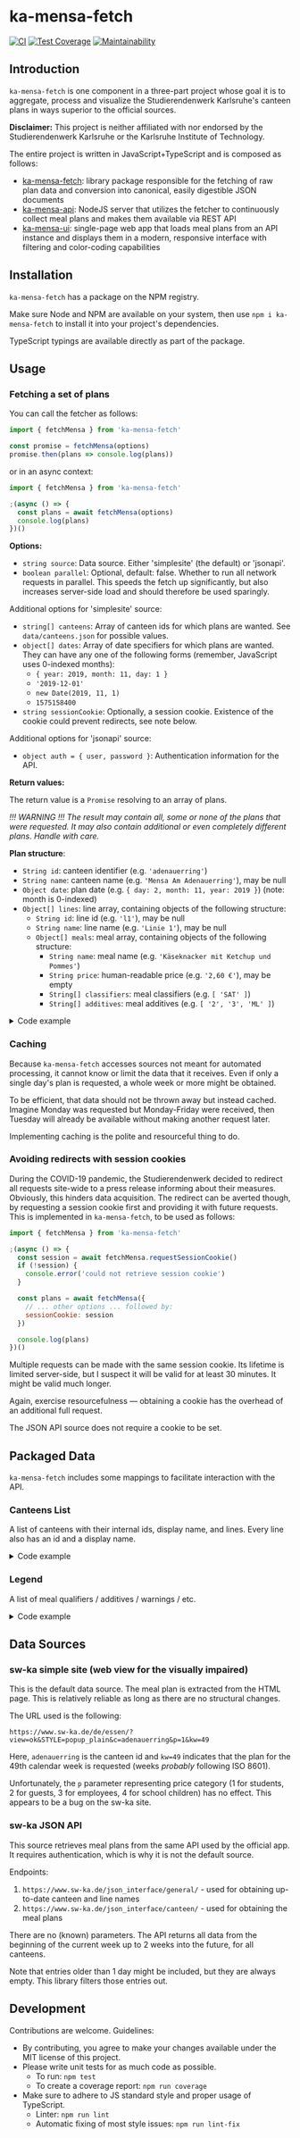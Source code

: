# ka-mensa-fetch

[![CI](https://github.com/meyfa/ka-mensa-fetch/actions/workflows/main.yml/badge.svg)](https://github.com/meyfa/ka-mensa-fetch/actions/workflows/main.yml)
[![Test Coverage](https://api.codeclimate.com/v1/badges/68f45907f4ee7210c54f/test_coverage)](https://codeclimate.com/github/meyfa/ka-mensa-fetch/test_coverage)
[![Maintainability](https://api.codeclimate.com/v1/badges/68f45907f4ee7210c54f/maintainability)](https://codeclimate.com/github/meyfa/ka-mensa-fetch/maintainability)


## Introduction

`ka-mensa-fetch` is one component in a three-part project whose goal it is to
aggregate, process and visualize the Studierendenwerk Karlsruhe's canteen plans
in ways superior to the official sources.

**Disclaimer:** This project is neither affiliated with nor endorsed by the
Studierendenwerk Karlsruhe or the Karlsruhe Institute of Technology.

The entire project is written in JavaScript+TypeScript and is composed as follows:

- [ka-mensa-fetch](https://github.com/meyfa/ka-mensa-fetch): library package
    responsible for the fetching of raw plan data and conversion into canonical,
    easily digestible JSON documents
- [ka-mensa-api](https://github.com/meyfa/ka-mensa-api): NodeJS server that
    utilizes the fetcher to continuously collect meal plans and makes them
    available via REST API
- [ka-mensa-ui](https://github.com/meyfa/ka-mensa-ui): single-page web app
    that loads meal plans from an API instance and displays them in a modern,
    responsive interface with filtering and color-coding capabilities


## Installation

`ka-mensa-fetch` has a package on the NPM registry.

Make sure Node and NPM are available on your system, then use
`npm i ka-mensa-fetch` to install it into your project's dependencies.

TypeScript typings are available directly as part of the package.


## Usage

### Fetching a set of plans

You can call the fetcher as follows:

```js
import { fetchMensa } from 'ka-mensa-fetch'

const promise = fetchMensa(options)
promise.then(plans => console.log(plans))
```

or in an async context:

```js
import { fetchMensa } from 'ka-mensa-fetch'

;(async () => {
  const plans = await fetchMensa(options)
  console.log(plans)
})()
```

**Options:**

- `string source`: Data source. Either 'simplesite' (the default) or 'jsonapi'.
- `boolean parallel`: Optional, default: false.
  Whether to run all network requests in parallel.
  This speeds the fetch up significantly, but also increases server-side load
  and should therefore be used sparingly.

Additional options for 'simplesite' source:

- `string[] canteens`: Array of canteen ids for which plans are wanted.
  See `data/canteens.json` for possible values.
- `object[] dates`:
  Array of date specifiers for which plans are wanted. They can have any one of
  the following forms (remember, JavaScript uses 0-indexed months):
  - `{ year: 2019, month: 11, day: 1 }`
  - `'2019-12-01'`
  - `new Date(2019, 11, 1)`
  - `1575158400`
- `string sessionCookie`:
  Optionally, a session cookie. Existence of the cookie could prevent redirects,
  see note below.

Additional options for 'jsonapi' source:

- `object auth = { user, password }`: Authentication information for the API.

**Return values:**

The return value is a `Promise` resolving to an array of plans.

*!!! WARNING !!! The result may contain all, some or none of the plans that were
requested. It may also contain additional or even completely different plans.
Handle with care.*

**Plan structure**:

- `String id`: canteen identifier (e.g. `'adenauerring'`)
- `String name`: canteen name (e.g. `'Mensa Am Adenauerring'`), may be null
- `Object date`: plan date (e.g. `{ day: 2, month: 11, year: 2019 }`)
  (note: month is 0-indexed)
- `Object[] lines`: line array, containing objects of the following structure:
  - `String id`: line id (e.g. `'l1'`), may be null
  - `String name`: line name (e.g. `'Linie 1'`), may be null
  - `Object[] meals`: meal array, containing objects of the following structure:
    - `String name`: meal name (e.g. `'Käseknacker mit Ketchup und Pommes'`)
    - `String price`: human-readable price (e.g. `'2,60 €'`), may be empty
    - `String[] classifiers`: meal classifiers (e.g. `[ 'SAT' ]`)
    - `String[] additives`: meal additives (e.g. `[ '2', '3', 'ML' ]`)

<details>
  <summary>Code example</summary>

```js
fetchMensa({ canteens: ['adenauerring', 'moltke'] })
```

Promise resolution value (shortened):

```js
[
  {
    "id": "adenauerring",
    "name": "Mensa Am Adenauerring",
    "date": { "day": 2, "month": 11, "year": 2019 },
    "lines": [
      {
        "id": "l1",
        "name": "Linie 1",
        "meals": [
          {
            "name": "Käseknacker mit Ketchup und Pommes",
            "price": "2,60 €",
            "classifiers": [ "SAT" ],
            "additives": [ "2", "3", "ML" ]
          },
          //...
        ]
      },
      //...
    ]
  },
  {
    "id": "adenauerring",
    "name": "Mensa Am Adenauerring",
    "date": { "day": 3, "month": 11, "year": 2019 },
    "lines": [ /* ... */ ]
  },
  {
    "id": "adenauerring",
    "name": "Mensa Am Adenauerring",
    "date": { "day": 4, "month": 11, "year": 2019 },
    "lines": [ /* ... */ ]
  },
  {
    "id": "adenauerring",
    "name": "Mensa Am Adenauerring",
    "date": { "day": 5, "month": 11, "year": 2019 },
    "lines": [ /* ... */ ]
  },
  {
    "id": "adenauerring",
    "name": "Mensa Am Adenauerring",
    "date": { "day": 6, "month": 11, "year": 2019 },
    "lines": [ /* ... */ ]
  },
  {
    "id": "moltke",
    "name": "Mensa Moltke",
    "date": { "day": 2, "month": 11, "year": 2019 },
    "lines": [
      {
        "id": "wahl1",
        "name": "Wahlessen 1",
        "meals": [
          {
            "name": "Chicken Drum Sticks mit Sweet Chilli Soße",
            "price": "2,50 €",
            "classifiers": [],
            "additives": [ "5", "Se", "We" ]
          },
          //...
        ]
      },
      //...
    ]
  },
  {
    "id": "moltke",
    "name": "Mensa Moltke",
    "date": { "day": 3, "month": 11, "year": 2019 },
    "lines": [ /* ... */ ]
  },
  {
    "id": "moltke",
    "name": "Mensa Moltke",
    "date": { "day": 4, "month": 11, "year": 2019 },
    "lines": [ /* ... */ ]
  },
  {
    "id": "moltke",
    "name": "Mensa Moltke",
    "date": { "day": 5, "month": 11, "year": 2019 },
    "lines": [ /* ... */ ]
  },
  {
    "id": "moltke",
    "name": "Mensa Moltke",
    "date": { "day": 6, "month": 11, "year": 2019 },
    "lines": [ /* ... */ ]
  }
]
```
</details>


### Caching

Because `ka-mensa-fetch` accesses sources not meant for automated processing,
it cannot know or limit the data that it receives. Even if only a single day's
plan is requested, a whole week or more might be obtained.

To be efficient, that data should not be thrown away but instead cached.
Imagine Monday was requested but Monday-Friday were received, then Tuesday will
already be available without making another request later.

Implementing caching is the polite and resourceful thing to do.


### Avoiding redirects with session cookies

During the COVID-19 pandemic, the Studierendenwerk decided to redirect all
requests site-wide to a press release informing about their measures. Obviously,
this hinders data acquisition. The redirect can be averted though, by requesting
a session cookie first and providing it with future requests. This is
implemented in `ka-mensa-fetch`, to be used as follows:

```js
import { fetchMensa } from 'ka-mensa-fetch'

;(async () => {
  const session = await fetchMensa.requestSessionCookie()
  if (!session) {
    console.error('could not retrieve session cookie')
  }

  const plans = await fetchMensa({
    // ... other options ... followed by:
    sessionCookie: session
  })

  console.log(plans)
})()
```

Multiple requests can be made with the same session cookie. Its lifetime is
limited server-side, but I suspect it will be valid for at least 30 minutes.
It might be valid much longer.

Again, exercise resourcefulness — obtaining a cookie has the overhead of an
additional full request.

The JSON API source does not require a cookie to be set.


## Packaged Data

`ka-mensa-fetch` includes some mappings to facilitate interaction with the API.

### Canteens List

A list of canteens with their internal ids, display name, and lines. Every line
also has an id and a display name.

<details>
  <summary>Code example</summary>

```js
// need to enable JSON imports in TypeScript config
import canteens from 'ka-mensa-fetch/data/canteens.json'
console.log(canteens)
```

Output (shortened):

```js
[
  {
    "id": "adenauerring",
    "name": "Mensa Am Adenauerring",
    "lines": [
      { "id": "l1", "name": "Linie 1" },
      { "id": "l2", "name": "Linie 2" },
      //...
    }
  },
  //...
]
```

</details>

### Legend

A list of meal qualifiers / additives / warnings / etc.

<details>
  <summary>Code example</summary>

```js
// need to enable JSON imports in TypeScript config
import legend from 'ka-mensa-fetch/data/legend.json'
console.log(legend)
```

Output (shortened):

```js
[
  { "short": "1", "label": "mit Farbstoff" },
  //...
  { "short": "VEG", "label": "vegetarisches Gericht" },
  { "short": "VG", "label": "veganes Gericht (ohne Fleischzusatz)" },
  //...
  { "short": "Er", "label": "Erdnüsse" },
  //...
]

```

</details>


## Data Sources

### sw-ka simple site (web view for the visually impaired)

This is the default data source. The meal plan is extracted from the HTML page.
This is relatively reliable as long as there are no structural changes.

The URL used is the following:

`https://www.sw-ka.de/de/essen/?view=ok&STYLE=popup_plain&c=adenauerring&p=1&kw=49`

Here, `adenauerring` is the canteen id and `kw=49` indicates that the plan for
the 49th calendar week is requested (weeks _probably_ following ISO 8601).

Unfortunately, the `p` parameter representing price category (1 for students,
2 for guests, 3 for employees, 4 for school children) has no effect. This
appears to be a bug on the sw-ka site.

### sw-ka JSON API

This source retrieves meal plans from the same API used by the official app.
It requires authentication, which is why it is not the default source.

Endpoints:

1. `https://www.sw-ka.de/json_interface/general/` - used for obtaining
  up-to-date canteen and line names
2. `https://www.sw-ka.de/json_interface/canteen/` - used for obtaining the meal
  plans

There are no (known) parameters. The API returns all data from the beginning of
the current week up to 2 weeks into the future, for all canteens.

Note that entries older than 1 day might be included, but they are always empty.
This library filters those entries out.


## Development

Contributions are welcome. Guidelines:

- By contributing, you agree to make your changes available under the MIT
    license of this project.
- Please write unit tests for as much code as possible.
    * To run: `npm test`
    * To create a coverage report: `npm run coverage`
- Make sure to adhere to JS standard style and proper usage of TypeScript.
    * Linter: `npm run lint`
    * Automatic fixing of most style issues: `npm run lint-fix`
